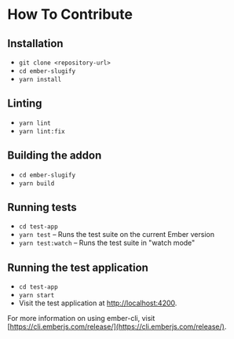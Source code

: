 # How To Contribute

## Installation

- `git clone <repository-url>`
- `cd ember-slugify`
- `yarn install`

## Linting

- `yarn lint`
- `yarn lint:fix`

## Building the addon

- `cd ember-slugify`
- `yarn build`

## Running tests

- `cd test-app`
- `yarn test` – Runs the test suite on the current Ember version
- `yarn test:watch` – Runs the test suite in "watch mode"

## Running the test application

- `cd test-app`
- `yarn start`
- Visit the test application at [http://localhost:4200](http://localhost:4200).

For more information on using ember-cli, visit [https://cli.emberjs.com/release/](https://cli.emberjs.com/release/).
